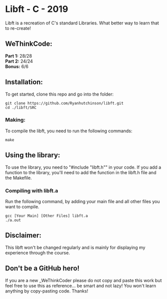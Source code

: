 # Libft - C - 2019

Libft is a recreation of C's standard Libraries. What better way to learn that to re-create!

## WeThinkCode:

**Part 1:** 28/28  
**Part 2:** 24/24  
**Bonus:**  6/6  

## Installation:

To get started, clone this repo and go into the folder:

```
git clone https://github.com/Ryanhutchinson/libft.git
cd ./libft/SRC
```

### Making:

To compile the libft, you need to run the following commands:

```
make
```

## Using the library:

To use the library, you need to "#include "libft.h"" in your code. If you add a function to the library,
you'll need to add the function in the libft.h file and the Makefile.

### Compiling with libft.a

Run the following command, by adding your main file and all other files you want to compile.

```
gcc [Your Main] [Other Files] libft.a
./a.out
```

## Disclaimer:

This libft won't be changed regularly and is mainly for displaying my experience through the course.

## Don't be a GitHub hero!

If you are a new _WeThinkCoder please do not copy and paste this work but feel free to use this as reference... be smart and not lazy!
You won't learn anything by copy-pasting code.
Thanks!
